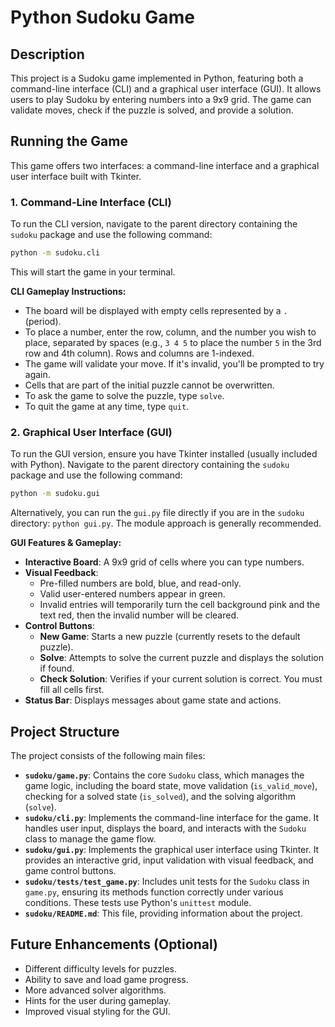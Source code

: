 # Python Sudoku Game

## Description

This project is a Sudoku game implemented in Python, featuring both a command-line interface (CLI) and a graphical user interface (GUI). It allows users to play Sudoku by entering numbers into a 9x9 grid. The game can validate moves, check if the puzzle is solved, and provide a solution.

## Running the Game

This game offers two interfaces: a command-line interface and a graphical user interface built with Tkinter.

### 1. Command-Line Interface (CLI)

To run the CLI version, navigate to the parent directory containing the `sudoku` package and use the following command:

```bash
python -m sudoku.cli
```
This will start the game in your terminal.

**CLI Gameplay Instructions:**
-   The board will be displayed with empty cells represented by a `.` (period).
-   To place a number, enter the row, column, and the number you wish to place, separated by spaces (e.g., `3 4 5` to place the number `5` in the 3rd row and 4th column). Rows and columns are 1-indexed.
-   The game will validate your move. If it's invalid, you'll be prompted to try again.
-   Cells that are part of the initial puzzle cannot be overwritten.
-   To ask the game to solve the puzzle, type `solve`.
-   To quit the game at any time, type `quit`.

### 2. Graphical User Interface (GUI)

To run the GUI version, ensure you have Tkinter installed (usually included with Python). Navigate to the parent directory containing the `sudoku` package and use the following command:

```bash
python -m sudoku.gui
```
Alternatively, you can run the `gui.py` file directly if you are in the `sudoku` directory: `python gui.py`. The module approach is generally recommended.

**GUI Features & Gameplay:**
-   **Interactive Board**: A 9x9 grid of cells where you can type numbers.
-   **Visual Feedback**:
    - Pre-filled numbers are bold, blue, and read-only.
    - Valid user-entered numbers appear in green.
    - Invalid entries will temporarily turn the cell background pink and the text red, then the invalid number will be cleared.
-   **Control Buttons**:
    - **New Game**: Starts a new puzzle (currently resets to the default puzzle).
    - **Solve**: Attempts to solve the current puzzle and displays the solution if found.
    - **Check Solution**: Verifies if your current solution is correct. You must fill all cells first.
-   **Status Bar**: Displays messages about game state and actions.

## Project Structure

The project consists of the following main files:

-   **`sudoku/game.py`**: Contains the core `Sudoku` class, which manages the game logic, including the board state, move validation (`is_valid_move`), checking for a solved state (`is_solved`), and the solving algorithm (`solve`).
-   **`sudoku/cli.py`**: Implements the command-line interface for the game. It handles user input, displays the board, and interacts with the `Sudoku` class to manage the game flow.
-   **`sudoku/gui.py`**: Implements the graphical user interface using Tkinter. It provides an interactive grid, input validation with visual feedback, and game control buttons.
-   **`sudoku/tests/test_game.py`**: Includes unit tests for the `Sudoku` class in `game.py`, ensuring its methods function correctly under various conditions. These tests use Python's `unittest` module.
-   **`sudoku/README.md`**: This file, providing information about the project.

## Future Enhancements (Optional)

-   Different difficulty levels for puzzles.
-   Ability to save and load game progress.
-   More advanced solver algorithms.
-   Hints for the user during gameplay.
-   Improved visual styling for the GUI.
